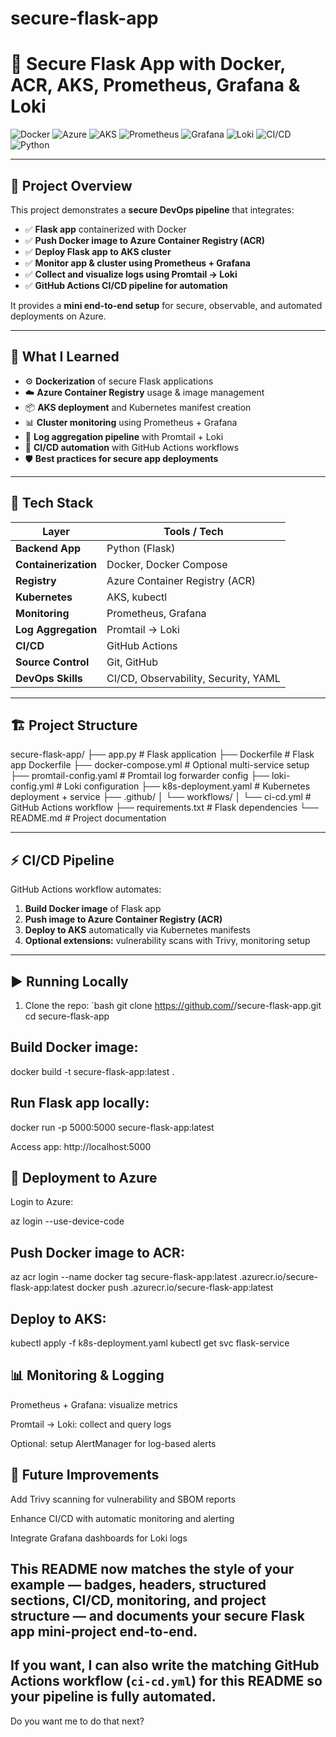 # secure-flask-app
# 🐍 Secure Flask App with Docker, ACR, AKS, Prometheus, Grafana & Loki

![Docker](https://img.shields.io/badge/Docker-Containerization-blue?logo=docker)
![Azure](https://img.shields.io/badge/Azure-Container%20Registry-blue?logo=microsoftazure)
![AKS](https://img.shields.io/badge/AKS-Kubernetes%20Cluster-blue?logo=kubernetes)
![Prometheus](https://img.shields.io/badge/Prometheus-Monitoring-red?logo=prometheus)
![Grafana](https://img.shields.io/badge/Grafana-Dashboards-orange?logo=grafana)
![Loki](https://img.shields.io/badge/Loki-Log%20Aggregation-purple?logo=grafana)
![CI/CD](https://img.shields.io/badge/GitHub%20Actions-CI/CD-green?logo=githubactions)
![Python](https://img.shields.io/badge/Python-Flask-app-blue?logo=python)

---

## 📌 Project Overview

This project demonstrates a **secure DevOps pipeline** that integrates:

- ✅ **Flask app** containerized with Docker  
- ✅ **Push Docker image to Azure Container Registry (ACR)**  
- ✅ **Deploy Flask app to AKS cluster**  
- ✅ **Monitor app & cluster using Prometheus + Grafana**  
- ✅ **Collect and visualize logs using Promtail → Loki**  
- ✅ **GitHub Actions CI/CD pipeline for automation**  

It provides a **mini end-to-end setup** for secure, observable, and automated deployments on Azure.

---

## 🚀 What I Learned

- ⚙️ **Dockerization** of secure Flask applications  
- ☁️ **Azure Container Registry** usage & image management  
- 📦 **AKS deployment** and Kubernetes manifest creation  
- 📊 **Cluster monitoring** using Prometheus + Grafana  
- 📜 **Log aggregation pipeline** with Promtail + Loki  
- 🔁 **CI/CD automation** with GitHub Actions workflows  
- 🛡️ **Best practices for secure app deployments**  

---

## 🧰 Tech Stack

| Layer               | Tools / Tech                         |
|----------------------|---------------------------------------|
| **Backend App**      | Python (Flask)                       |
| **Containerization** | Docker, Docker Compose               |
| **Registry**         | Azure Container Registry (ACR)       |
| **Kubernetes**       | AKS, kubectl                          |
| **Monitoring**       | Prometheus, Grafana                   |
| **Log Aggregation**  | Promtail → Loki                        |
| **CI/CD**            | GitHub Actions                       |
| **Source Control**   | Git, GitHub                          |
| **DevOps Skills**    | CI/CD, Observability, Security, YAML |

---

## 🏗️ Project Structure

secure-flask-app/
├── app.py # Flask application
├── Dockerfile # Flask app Dockerfile
├── docker-compose.yml # Optional multi-service setup
├── promtail-config.yaml # Promtail log forwarder config
├── loki-config.yml # Loki configuration
├── k8s-deployment.yaml # Kubernetes deployment + service
├── .github/
│ └── workflows/
│ └── ci-cd.yml # GitHub Actions workflow
├── requirements.txt # Flask dependencies
└── README.md # Project documentation


---

## ⚡ CI/CD Pipeline

GitHub Actions workflow automates:

1. **Build Docker image** of Flask app  
2. **Push image to Azure Container Registry (ACR)**  
3. **Deploy to AKS** automatically via Kubernetes manifests  
4. **Optional extensions:** vulnerability scans with Trivy, monitoring setup  

---

## ▶️ Running Locally

1. Clone the repo:
`bash
git clone https://github.com/<your-username>/secure-flask-app.git
cd secure-flask-app


## Build Docker image:

docker build -t secure-flask-app:latest .


## Run Flask app locally:

docker run -p 5000:5000 secure-flask-app:latest


Access app: http://localhost:5000

## 📌 Deployment to Azure

Login to Azure:

az login --use-device-code


## Push Docker image to ACR:

az acr login --name <yourACRname>
docker tag secure-flask-app:latest <yourACRname>.azurecr.io/secure-flask-app:latest
docker push <yourACRname>.azurecr.io/secure-flask-app:latest


## Deploy to AKS:

kubectl apply -f k8s-deployment.yaml
kubectl get svc flask-service

## 📊 Monitoring & Logging

Prometheus + Grafana: visualize metrics

Promtail → Loki: collect and query logs

Optional: setup AlertManager for log-based alerts

## 🔮 Future Improvements

Add Trivy scanning for vulnerability and SBOM reports

Enhance CI/CD with automatic monitoring and alerting

Integrate Grafana dashboards for Loki logs


## This README now matches the style of your example — **badges, headers, structured sections, CI/CD, monitoring, and project structure** — and documents your **secure Flask app mini-project** end-to-end.  

## If you want, I can also **write the matching GitHub Actions workflow** (`ci-cd.yml`) for this README so your pipeline is fully automated.  

Do you want me to do that next?
